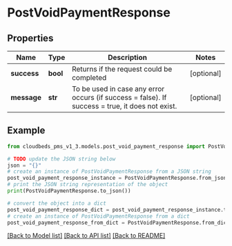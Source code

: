 # PostVoidPaymentResponse


## Properties

Name | Type | Description | Notes
------------ | ------------- | ------------- | -------------
**success** | **bool** | Returns if the request could be completed | [optional] 
**message** | **str** | To be used in case any error occurs (if success &#x3D; false). If success &#x3D; true, it does not exist. | [optional] 

## Example

```python
from cloudbeds_pms_v1_3.models.post_void_payment_response import PostVoidPaymentResponse

# TODO update the JSON string below
json = "{}"
# create an instance of PostVoidPaymentResponse from a JSON string
post_void_payment_response_instance = PostVoidPaymentResponse.from_json(json)
# print the JSON string representation of the object
print(PostVoidPaymentResponse.to_json())

# convert the object into a dict
post_void_payment_response_dict = post_void_payment_response_instance.to_dict()
# create an instance of PostVoidPaymentResponse from a dict
post_void_payment_response_from_dict = PostVoidPaymentResponse.from_dict(post_void_payment_response_dict)
```
[[Back to Model list]](../README.md#documentation-for-models) [[Back to API list]](../README.md#documentation-for-api-endpoints) [[Back to README]](../README.md)



